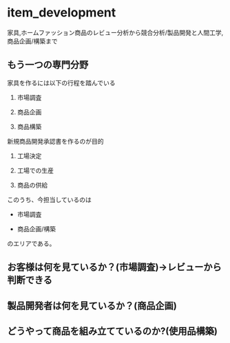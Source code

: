 

# item_development

家具,ホームファッション商品のレビュー分析から競合分析/製品開発と人間工学,商品企画/構築まで



## もう一つの専門分野


家具を作るには以下の行程を踏んでいる


1. 市場調査

2. 商品企画

3. 商品構築

新規商品開発承認書を作るのが目的

1. 工場決定

2. 工場での生産

3. 商品の供給


このうち、今担当しているのは

- 市場調査

- 商品企画/構築


のエリアである。




## お客様は何を見ているか？(市場調査)→レビューから判断できる




## 製品開発者は何を見ているか？(商品企画)



## どうやって商品を組み立てているのか?(使用品構築)



